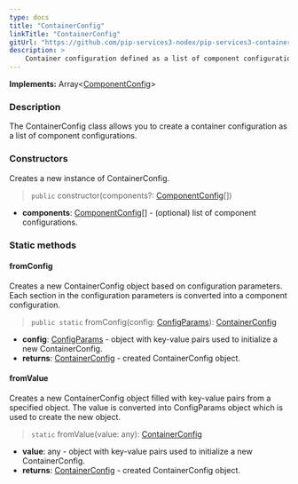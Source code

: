 ```yaml
---
type: docs
title: "ContainerConfig"
linkTitle: "ContainerConfig"
gitUrl: "https://github.com/pip-services3-nodex/pip-services3-container-nodex"
description: >
    Container configuration defined as a list of component configurations.
---
```


**Implements:** Array<[ComponentConfig](../component_config)>

### Description

The ContainerConfig class allows you to create a container configuration as a list of component configurations.

### Constructors
Creates a new instance of ContainerConfig.

> `public` constructor(components?: [ComponentConfig](../component_config)[])

- **components**: [ComponentConfig](../component_config)[] - (optional) list of component configurations.


### Static methods

#### fromConfig
Creates a new ContainerConfig object based on configuration parameters.
Each section in the configuration parameters is converted into a component configuration.

> `public static` fromConfig(config: [ConfigParams](../../../commons/config/config_params)): [ContainerConfig]()

- **config**: [ConfigParams](../../../commons/config/config_params) - object with key-value pairs used to initialize a new ContainerConfig.
- **returns**: [ContainerConfig]() - created ContainerConfig object.


#### fromValue
Creates a new ContainerConfig object filled with key-value pairs from a specified object.
The value is converted into ConfigParams object which is used to create the new object.

> `static` fromValue(value: any): [ContainerConfig]()

- **value**: any - object with key-value pairs used to initialize a new ContainerConfig.
- **returns**: [ContainerConfig]() - created ContainerConfig object.
